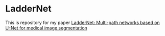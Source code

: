 # LadderNet
This is repository for my paper [LadderNet: Multi-path networks based on U-Net for medical image segmentation](https://github.com/QTIM-Lab/retinaunet)
